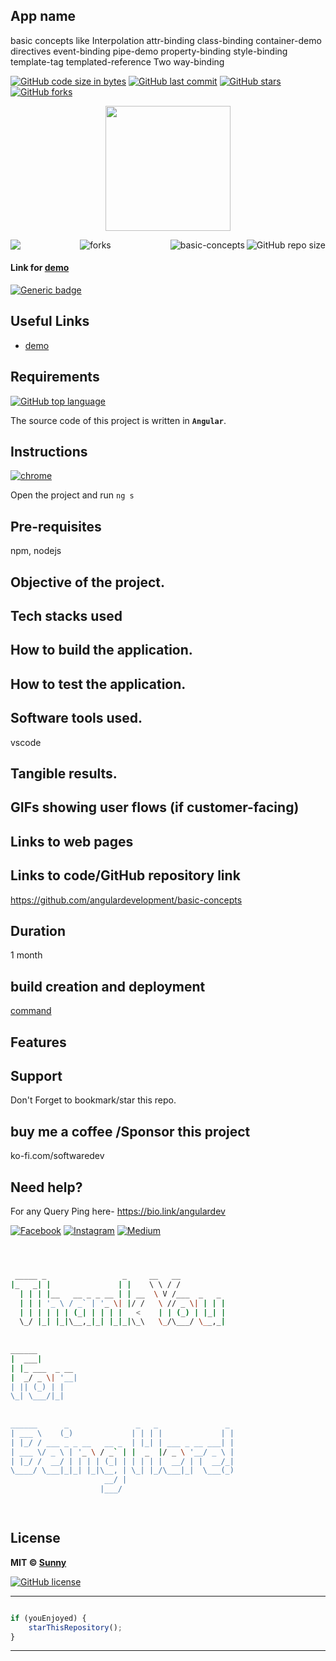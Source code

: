 ## App name
basic concepts like
Interpolation
attr-binding
class-binding
container-demo
directives
event-binding
pipe-demo
property-binding
style-binding
template-tag
templated-reference
Two way-binding

[![GitHub code size in bytes](https://img.shields.io/github/languages/code-size/angulardevelopment/basic-concepts?logo=github&style=social)](https://github.com/angulardevelopment/) [![GitHub last commit](https://img.shields.io/github/last-commit/angulardevelopment/basic-concepts?style=social&logo=git)](https://github.com/angulardevelopment/) [![GitHub stars](https://img.shields.io/github/stars/angulardevelopment/basic-concepts?style=social)](https://github.com/angulardevelopment/basic-concepts/stargazers) [![GitHub forks](https://img.shields.io/github/forks/angulardevelopment/basic-concepts?style=social&logo=git)](https://github.com/angulardevelopment/basic-concepts/network)

<p align="center">
<a href="#">
<img src="src/assets/download.jpg" width="200px" alt=""/>
</a>
</p>

<img align="left" src="http://estruyf-github.azurewebsites.net/api/VisitorHit?user=angulardevelopment&repo=basic-concepts&countColorcountColor&countColor=%237B1E7B"/>
<img align="right" src="https://img.shields.io/github/repo-size/angulardevelopment/basic-concepts?style=for-the-badge&logo=appveyor" alt="GitHub repo size"/>

<img align="right" alt="basic-concepts" src="https://socialify.git.ci/angulardevelopment/basic-concepts/image?font=Inter&forks=1&issues=1&logo=https%3A%2F%2Fencrypted-tbn0.gstatic.com%2Fimages%3Fq%3Dtbn%3AANd9GcT3XNTrF7bUh1kkqV4M7IacbSBLCqgmDAhyVV-Nf7X6nlWhB4eL4-7CfDPaxC0LmyEqX6o%26usqp%3DCAU&name=1&owner=1&pattern=Floating%20Cogs&pulls=1&stargazers=1&theme=Dark" />

<p align="center">
<img src="https://forthebadge.com/images/badges/built-with-love.svg" alt=" forks"/>
</p>

#### Link for [demo](#) 
[![Generic badge](https://img.shields.io/badge/view-demo-orange)](#)

## Useful Links

- [demo](#)


## Requirements

[![GitHub top language](https://img.shields.io/github/languages/top/angulardevelopment/basic-concepts?logo=html&style=social)](https://github.com/angulardevelopment/)

The source code of this project is written in **`Angular`**. 

## Instructions

[![chrome](https://img.shields.io/badge/Open-project-lightgrey.svg?logo=google-chrome&style=popout&logoColor=red)](#)

Open the project and run `ng s` 

## Pre-requisites
npm, nodejs
## Objective of the project.

## Tech stacks used

## How to build the application.

## How to test the application.

## Software tools used.
vscode
## Tangible results.

## GIFs showing user flows (if customer-facing)

## Links to web pages

## Links to code/GitHub repository link
https://github.com/angulardevelopment/basic-concepts
## Duration
1 month
## build creation and deployment
[command](#)
## Features


## Support
Don't Forget to bookmark/star this repo.

## buy me a coffee /Sponsor this project
ko-fi.com/softwaredev

## Need help?
For any Query Ping here- 
https://bio.link/angulardev

[![Facebook](https://img.shields.io/badge/Facebook-add-blue.svg?logo=facebook&logoColor=white)](https://www.facebook.com/learnangular2plus/) [![Instagram](https://img.shields.io/badge/Instagram-follow-purple.svg?logo=instagram&logoColor=white)](https://www.instagram.com/angular_development/) [![Medium](https://img.shields.io/badge/Medium-follow-black.svg?logo=medium&logoColor=white)](https://eraoftech.medium.com/ )


```bash



 _____ _                 _     __   __            
|_   _| |               | |    \ \ / /            
  | | | |__   __ _ _ __ | | __  \ V /___  _   _   
  | | | '_ \ / _` | '_ \| |/ /   \ // _ \| | | |  
  | | | | | | (_| | | | |   <    | | (_) | |_| |  
  \_/ |_| |_|\__,_|_| |_|_|\_\   \_/\___/ \__,_|  
                                                  
                                                  
______                                            
|  ___|                                           
| |_ ___  _ __                                    
|  _/ _ \| '__|                                   
| || (_) | |                                      
\_| \___/|_|                                      
                                                  
                                                  
______      _               _   _               _ 
| ___ \    (_)             | | | |             | |
| |_/ / ___ _ _ __   __ _  | |_| | ___ _ __ ___| |
| ___ \/ _ \ | '_ \ / _` | |  _  |/ _ \ '__/ _ \ |
| |_/ /  __/ | | | | (_| | | | | |  __/ | |  __/_|
\____/ \___|_|_| |_|\__, | \_| |_/\___|_|  \___(_)
                     __/ |                        
                    |___/                         

 


```

## License

**MIT &copy; [Sunny](https://github.com/angulardevelopment/basic-concepts/blob/master/LICENSE)**

[![GitHub license](https://img.shields.io/github/license/angulardevelopment/basic-concepts?style=social&logo=github)](https://github.com/angulardevelopment/basic-concepts/blob/master/LICENSE) 

---------

```javascript

if (youEnjoyed) {
    starThisRepository();
}

```

-----------



